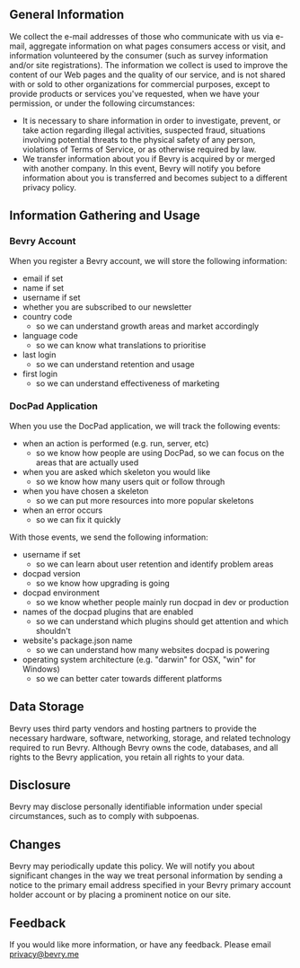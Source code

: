 ## General Information

We collect the e-mail addresses of those who communicate with us via e-mail, aggregate information on what pages consumers access or visit, and information volunteered by the consumer (such as survey information and/or site registrations). The information we collect is used to improve the content of our Web pages and the quality of our service, and is not shared with or sold to other organizations for commercial purposes, except to provide products or services you've requested, when we have your permission, or under the following circumstances:

- It is necessary to share information in order to investigate, prevent, or take action regarding illegal activities, suspected fraud, situations involving potential threats to the physical safety of any person, violations of Terms of Service, or as otherwise required by law.
- We transfer information about you if Bevry is acquired by or merged with another company. In this event, Bevry will notify you before information about you is transferred and becomes subject to a different privacy policy.

## Information Gathering and Usage

### Bevry Account

When you register a Bevry account, we will store the following information:
- email if set
- name if set
- username if set
- whether you are subscribed to our newsletter
- country code
	- so we can understand growth areas and market accordingly
- language code
	- so we can know what translations to prioritise
- last login
	- so we can understand retention and usage
- first login
	- so we can understand effectiveness of marketing


### DocPad Application

When you use the DocPad application, we will track the following events:
- when an action is performed (e.g. run, server, etc)
	- so we know how people are using DocPad, so we can focus on the areas that are actually used
- when you are asked which skeleton you would like
	- so we know how many users quit or follow through
- when you have chosen a skeleton
	- so we can put more resources into more popular skeletons
- when an error occurs
	- so we can fix it quickly

With those events, we send the following information:
- username if set
	- so we can learn about user retention and identify problem areas
- docpad version
	- so we know how upgrading is going
- docpad environment
	- so we know whether people mainly run docpad in dev or production
- names of the docpad plugins that are enabled
	- so we can understand which plugins should get attention and which shouldn't
- website's package.json name
	- so we can understand how many websites docpad is powering
- operating system architecture (e.g. "darwin" for OSX, "win" for Windows)
	- so we can better cater towards different platforms


## Data Storage

Bevry uses third party vendors and hosting partners to provide the necessary hardware, software, networking, storage, and related technology required to run Bevry. Although Bevry owns the code, databases, and all rights to the Bevry application, you retain all rights to your data.

## Disclosure

Bevry may disclose personally identifiable information under special circumstances, such as to comply with subpoenas.

## Changes

Bevry may periodically update this policy. We will notify you about significant changes in the way we treat personal information by sending a notice to the primary email address specified in your Bevry primary account holder account or by placing a prominent notice on our site.

## Feedback

If you would like more information, or have any feedback. Please email privacy@bevry.me